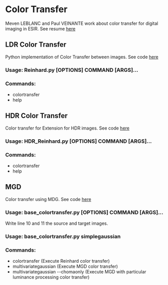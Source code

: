 # Color Transfer

Meven LEBLANC and Paul VEINANTE work about color transfer for digital imaging in ESIR. 
See resume [here](ColorTransferResume.pdf)

## LDR Color Transfer

Python implementation of Color Transfer between images. 
See code [here](src/Reinhard.py)

### Usage: Reinhard.py [OPTIONS] COMMAND [ARGS]...

### Commands:
  - colortransfer 
  - help

## HDR Color Transfer

Color transfer for Extension for HDR images. 
See code [here](src/HDR_Reinhard.py)

### Usage: HDR_Reinhard.py [OPTIONS] COMMAND [ARGS]...

### Commands:
  - colortransfer
  - help
  
## MGD 

Color transfer using MDG.
See code [here](src/base_colortransfer.py)

### Usage: base_colortransfer.py [OPTIONS] COMMAND [ARGS]...

Write line 10 and 11 the source and target images.

### Usage: base_colortransfer.py simplegaussian

### Commands:
  - colortransfer                      (Execute Reinhard color transfer)
  - multivariategaussian               (Execute MGD color transfer)
  - multivariategaussian --chomaonly   (Execute MGD with particular luminance processing color transfer)
  
